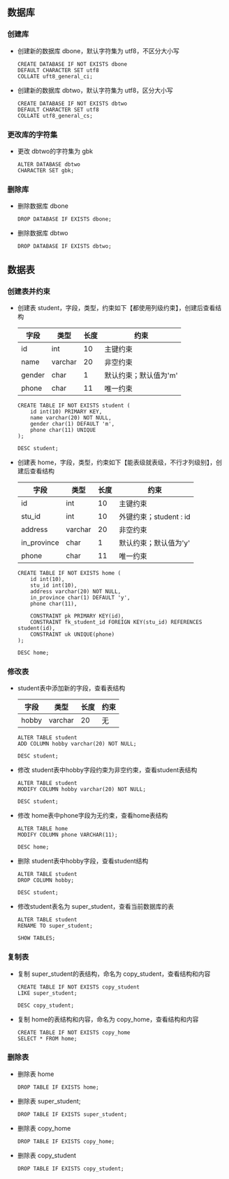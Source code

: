 ## 数据库

### 创建库

* 创建新的数据库 dbone，默认字符集为 utf8，不区分大小写

  ```mysql
  CREATE DATABASE IF NOT EXISTS dbone
  DEFAULT CHARACTER SET utf8
  COLLATE uft8_general_ci;
  ```

* 创建新的数据库 dbtwo，默认字符集为 utf8，区分大小写

  ```mysql
  CREATE DATABASE IF NOT EXISTS dbtwo
  DEFAULT CHARACTER SET utf8
  COLLATE utf8_general_cs;
  ```

### 更改库的字符集

* 更改 dbtwo的字符集为 gbk

  ```mysql
  ALTER DATABASE dbtwo
  CHARACTER SET gbk;
  ```

### 删除库

* 删除数据库 dbone

  ```mysql
  DROP DATABASE IF EXISTS dbone;
  ```

* 删除数据库 dbtwo

  ```mysql
  DROP DATABASE IF EXISTS dbtwo;
  ```

  

## 数据表

### 创建表并约束

* 创建表 student，字段，类型，约束如下【都使用列级约束】，创建后查看结构

  | 字段   | 类型    | 长度 | 约束                  |
  | ------ | ------- | ---- | --------------------- |
  | id     | int     | 10   | 主键约束              |
  | name   | varchar | 20   | 非空约束              |
  | gender | char    | 1    | 默认约束；默认值为'm' |
  | phone  | char    | 11   | 唯一约束              |

  ```mysql
  CREATE TABLE IF NOT EXISTS student (
      id int(10) PRIMARY KEY,
      name varchar(20) NOT NULL,
      gender char(1) DEFAULT 'm',
      phone char(11) UNIQUE
  );
  
  DESC student;
  ```

  

* 创建表 home，字段，类型，约束如下【能表级就表级，不行才列级别】，创建后查看结构

  | 字段        | 类型    | 长度 | 约束                   |
  | ----------- | ------- | ---- | ---------------------- |
  | id          | int     | 10   | 主键约束               |
  | stu_id      | int     | 10   | 外键约束；student : id |
  | address     | varchar | 20   | 非空约束               |
  | in_province | char    | 1    | 默认约束；默认值为'y'  |
  | phone       | char    | 11   | 唯一约束               |

  ```mysql
  CREATE TABLE IF NOT EXISTS home (
      id int(10),
      stu_id int(10),
      address varchar(20) NOT NULL,
      in_province char(1) DEFAULT 'y',
      phone char(11),
      
      CONSTRAINT pk PRIMARY KEY(id),
      CONSTRAINT fk_student_id FOREIGN KEY(stu_id) REFERENCES student(id),
      CONSTRAINT uk UNIQUE(phone)
  );
  
  DESC home;
  ```

### 修改表

* student表中添加新的字段，查看表结构

  | 字段  | 类型    | 长度 | 约束 |
  | ----- | ------- | ---- | ---- |
  | hobby | varchar | 20   | 无   |

  ```mysql
  ALTER TABLE student
  ADD COLUMN hobby varchar(20) NOT NULL;
  
  DESC student;
  ```

* 修改 student表中hobby字段约束为非空约束，查看student表结构

  ```mysql
  ALTER TABLE student
  MODIFY COLUMN hobby varchar(20) NOT NULL;
  
  DESC student;
  ```

* 修改 home表中phone字段为无约束，查看home表结构

  ```mysql
  ALTER TABLE home
  MODIFY COLUMN phone VARCHAR(11);
  
  DESC home;
  ```

* 删除 student表中hobby字段，查看student结构

  ```mysql
  ALTER TABLE student
  DROP COLUMN hobby;
  
  DESC student;
  ```

* 修改student表名为 super_student，查看当前数据库的表

  ```mysql
  ALTER TABLE student
  RENAME TO super_student;
  
  SHOW TABLES;
  ```

### 复制表

* 复制 super_student的表结构，命名为 copy_student，查看结构和内容

  ```mysql
  CREATE TABLE IF NOT EXISTS copy_student
  LIKE super_student;
  
  DESC copy_student;
  ```

* 复制 home的表结构和内容，命名为 copy_home，查看结构和内容

  ```mysql
  CREATE TABLE IF NOT EXISTS copy_home
  SELECT * FROM home;
  ```

### 删除表

* 删除表 home

  ```mysql
  DROP TABLE IF EXISTS home;
  ```

* 删除表 super_student;

  ```mysql
  DROP TABLE IF EXISTS super_student;
  ```

* 删除表 copy_home

  ```mysql
  DROP TABLE IF EXISTS copy_home;
  ```

* 删除表 copy_student

  ```mysql
  DROP TABLE IF EXISTS copy_student;
  ```

  